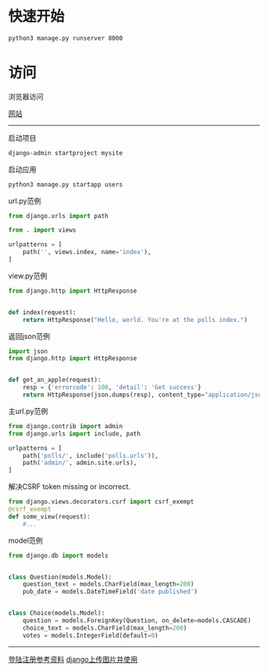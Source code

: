 # 快速开始
~~~sh
python3 manage.py runserver 8000
~~~

# 访问
浏览器访问

[网站](127.0.0.1:8000)

---

启动项目
```sh
django-admin startproject mysite
```
启动应用
```sh
python3 manage.py startapp users
```

url.py范例
```py
from django.urls import path

from . import views

urlpatterns = [
    path('', views.index, name='index'),
]
```
view.py范例
```py
from django.http import HttpResponse


def index(request):
    return HttpResponse("Hello, world. You're at the polls index.")
```
返回json范例
```py
import json
from django.http import HttpResponse


def get_an_apple(request):
    resp = {'errorcode': 100, 'detail': 'Get success'}
    return HttpResponse(json.dumps(resp), content_type="application/json")
```

主url.py范例
```py
from django.contrib import admin
from django.urls import include, path

urlpatterns = [
    path('polls/', include('polls.urls')),
    path('admin/', admin.site.urls),
]
````

解决CSRF token missing or incorrect.
```py
from django.views.decorators.csrf import csrf_exempt 
@csrf_exempt
def some_view(request):
    #...
```
model范例
```py
from django.db import models


class Question(models.Model):
    question_text = models.CharField(max_length=200)
    pub_date = models.DateTimeField('date published')


class Choice(models.Model):
    question = models.ForeignKey(Question, on_delete=models.CASCADE)
    choice_text = models.CharField(max_length=200)
    votes = models.IntegerField(default=0)
```

---
[登陆注册参考资料](https://www.cnblogs.com/derek1184405959/p/8567522.html)
[django上传图片并使用](https://blog.csdn.net/boycycyzero/article/details/43820481)